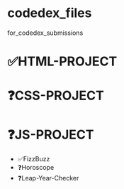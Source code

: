 # codedex_files
for_codedex_submissions
<h1>✅HTML-PROJECT</h1>
<h1>❓CSS-PROJECT</h1>
<h1>❓JS-PROJECT</h1>
<ul>
  <li>✅FizzBuzz</li>
  <li>❓Horoscope</li>
  <li>❓Leap-Year-Checker</li>
</ul>
